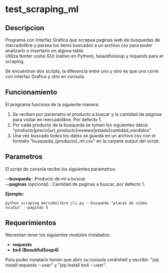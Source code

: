# test_scraping_ml

## Descripcion

Programa con Interfaz Grafica que scrapea paginas web de busquedas de mercadolibre y parsea los items buscados a un archivo csv para poder analizarlo o insertarlo en alguna tabla.  
Utiliza tkinter como GUI (nativo en Python), beautifulsoup y requests para el scraping.  

Se encuentran dos scripts, la diferencia entre uno y otro es que uno corre con Interfaz Grafica y otro en consola.

## Funcionamiento

El programa funciona de la siguiente manera:

1) Se reciben por parametro el producto a buscar y la cantidad de paginas para visitar en mercadolibre. Por defecto 1.  
2) Por cada producto de la busqueda se toman los siguientes datos: "producto|precio|url_producto|reviews|estado|cantidad_vendidos"  
3) Una vez buscado todos los datos se guarda en un archivo csv con el formato "busqueda_{producto}_ml.csv" en la carpeta output del script.

## Parametros

El script de consola recibe los siguientes parametros:

**--busqueda** : Producto de ml a buscar  
**--paginas** (opcional) : Cantidad de paginas a buscar, por defecto 1.

**Ejemplo:**

    python scraping_mercadolibre_cli.py --busqueda "placas de video nvidia" --paginas 5

## Requerimientos

Necesitan tener los siguientes modulos instalados:  

- **requests**
- **bs4 (BeautifulSoup4)**  

Para poder instalarlo tienen que abrir su consola cmd/shell y escribir: "pip install requests --user" y "pip install bs4 --user".

